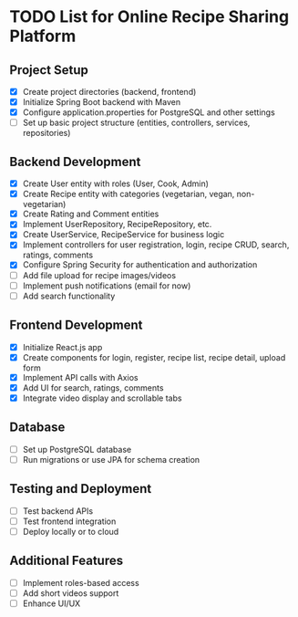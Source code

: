 # TODO List for Online Recipe Sharing Platform

## Project Setup
- [x] Create project directories (backend, frontend)
- [x] Initialize Spring Boot backend with Maven
- [x] Configure application.properties for PostgreSQL and other settings
- [ ] Set up basic project structure (entities, controllers, services, repositories)

## Backend Development
- [x] Create User entity with roles (User, Cook, Admin)
- [x] Create Recipe entity with categories (vegetarian, vegan, non-vegetarian)
- [x] Create Rating and Comment entities
- [x] Implement UserRepository, RecipeRepository, etc.
- [x] Create UserService, RecipeService for business logic
- [x] Implement controllers for user registration, login, recipe CRUD, search, ratings, comments
- [x] Configure Spring Security for authentication and authorization
- [ ] Add file upload for recipe images/videos
- [ ] Implement push notifications (email for now)
- [ ] Add search functionality

## Frontend Development
- [x] Initialize React.js app
- [x] Create components for login, register, recipe list, recipe detail, upload form
- [x] Implement API calls with Axios
- [x] Add UI for search, ratings, comments
- [x] Integrate video display and scrollable tabs

## Database
- [ ] Set up PostgreSQL database
- [ ] Run migrations or use JPA for schema creation

## Testing and Deployment
- [ ] Test backend APIs
- [ ] Test frontend integration
- [ ] Deploy locally or to cloud

## Additional Features
- [ ] Implement roles-based access
- [ ] Add short videos support
- [ ] Enhance UI/UX
